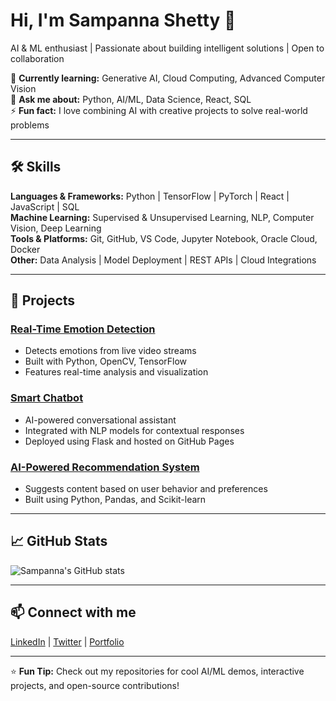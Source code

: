 # Hi, I'm Sampanna Shetty 👋
AI & ML enthusiast | Passionate about building intelligent solutions | Open to collaboration  

🌱 **Currently learning:** Generative AI, Cloud Computing, Advanced Computer Vision  
💬 **Ask me about:** Python, AI/ML, Data Science, React, SQL  
⚡ **Fun fact:** I love combining AI with creative projects to solve real-world problems  

---

## 🛠 Skills

**Languages & Frameworks:** Python | TensorFlow | PyTorch | React | JavaScript | SQL  
**Machine Learning:** Supervised & Unsupervised Learning, NLP, Computer Vision, Deep Learning  
**Tools & Platforms:** Git, GitHub, VS Code, Jupyter Notebook, Oracle Cloud, Docker  
**Other:** Data Analysis | Model Deployment | REST APIs | Cloud Integrations  

---

## 🚀 Projects

### [Real-Time Emotion Detection](YOUR_REPO_LINK)
- Detects emotions from live video streams  
- Built with Python, OpenCV, TensorFlow  
- Features real-time analysis and visualization  

### [Smart Chatbot](YOUR_REPO_LINK)
- AI-powered conversational assistant  
- Integrated with NLP models for contextual responses  
- Deployed using Flask and hosted on GitHub Pages  

### [AI-Powered Recommendation System](YOUR_REPO_LINK)
- Suggests content based on user behavior and preferences  
- Built using Python, Pandas, and Scikit-learn  

---

## 📈 GitHub Stats
![Sampanna's GitHub stats](https://github-readme-stats.vercel.app/api?username=YOUR_USERNAME&show_icons=true&theme=radical)

---

## 📫 Connect with me
[LinkedIn](YOUR_LINKEDIN) | [Twitter](YOUR_TWITTER) | [Portfolio](YOUR_PORTFOLIO)

---

⭐ **Fun Tip:** Check out my repositories for cool AI/ML demos, interactive projects, and open-source contributions!

